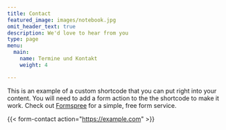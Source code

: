 ```yaml
---
title: Contact
featured_image: images/notebook.jpg
omit_header_text: true
description: We'd love to hear from you
type: page
menu:
  main:
    name: Termine und Kontakt
    weight: 4

---
```


This is an example of a custom shortcode that you can put right into your content. You will need to add a form action to the the shortcode to make it work. Check out [Formspree](https://formspree.io/) for a simple, free form service.

{{< form-contact action="https://example.com"  >}}